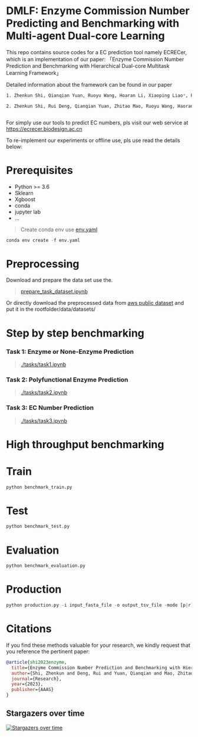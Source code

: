 <!--
 * @Author: Zhenkun Shi
 * @Date: 2022-04-19 11:21:15
 * @LastEditors: Zhenkun Shi
 * @LastEditTime: 2023-05-29 04:27:02
 * @FilePath: /DMLF/README.md
 * @Description: 
 * 
 * Copyright (c) 2022 by tibd, All Rights Reserved. 
-->

# DMLF: Enzyme Commission Number Predicting and Benchmarking with Multi-agent Dual-core Learning

This repo contains source codes for a EC prediction tool namely ECRECer, which is an implementation  of our paper: 「Enzyme Commission Number Prediction and Benchmarking with Hierarchical Dual-core Multitask Learning Framework」

Detailed information about the framework can be found in our paper

```bash
1. Zhenkun Shi, Qianqian Yuan, Ruoyu Wang, Hoaran Li, Xiaoping Liao*, Hongwu Ma* (2022). ECRECer: Enzyme Commission Number Recommendation and Benchmarking based on Multiagent Dual-core Learning. arXiv preprint arXiv:2202.03632.

2. Zhenkun Shi, Rui Deng, Qianqian Yuan, Zhitao Mao, Ruoyu Wang, Haoran Li, Xiaoping Liao*, Hongwu Ma* (2023). Enzyme Commission Number Prediction and Benchmarking with Hierarchical Dual-core Multitask Learning Framework. Research.
```

```bash

```

For simply use our tools to predict EC numbers, pls visit our web service at https://ecrecer.biodesign.ac.cn

To re-implement our experiments or offline use, pls use read the details below:

# Prerequisites

+ Python >= 3.6
+ Sklearn
+ Xgboost
+ conda
+ jupyter lab
+ ...

> Create conda env use [env.yaml](./env.yaml)

```python
conda env create -f env.yaml
```

# Preprocessing

Download and prepare the data set use the.

> [prepare_task_dataset.ipynb](./prepare_task_dataset.ipynb)

Or directly download the preprocessed data from [aws public dataset](https://tibd-public-datasets.s3.amazonaws.com/ecrecer/ecrecer_datasets.zip) and put it in the rootfolder/data/datasets/

# Step by step benchmarking

### Task 1: Enzyme or None-Enzyme Prediction

> [./tasks/task1.ipynb](./task1.ipynb)

### Task 2: Polyfunctional Enzyme Prediction

> [./tasks/task2.ipynb](./task2.ipynb)

### Task 3: EC Number Prediction

> [./tasks/task3.ipynb](./task3.ipynb)

# High throughput benchmarking

# Train

```python
python benchmark_train.py
```

# Test

```python
python benchmark_test.py
```

# Evaluation

```python
python benchmark_evaluation.py
```

# Production

```python
python production.py -i input_fasta_file -o output_tsv_file -mode [p|r] -topk 5
```

# Citations

If you find these methods valuable for your research, we kindly request that you reference the pertinent paper:

```bib
@article{shi2023enzyme,
  title={Enzyme Commission Number Prediction and Benchmarking with Hierarchical Dual-core Multitask Learning Framework},
  author={Shi, Zhenkun and Deng, Rui and Yuan, Qianqian and Mao, Zhitao and Wang, Ruoyu and Li, Haoran and Liao, Xiaoping and Ma, Hongwu},
  journal={Research},
  year={2023},
  publisher={AAAS}
}
```

## Stargazers over time

[![Stargazers over time](https://starchart.cc/kingstdio/ECRECer.svg)](https://github.com/kingstdio/ECRECer/)
